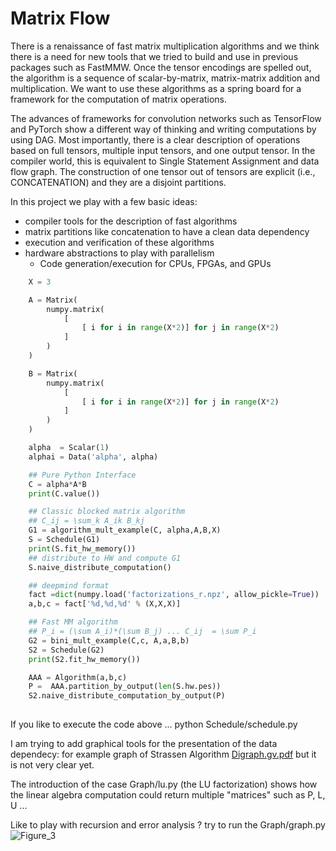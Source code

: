 # Matrix Flow

There is a renaissance of fast matrix multiplication algorithms and we
think there is a need for new tools that we tried to build and use in
previous packages such as FastMMW. Once the tensor encodings are
spelled out, the algorithm is a sequence of scalar-by-matrix,
matrix-matrix addition and multiplication. We want to use these
algorithms as a spring board for a framework for the computation of
matrix operations.

The advances of frameworks for convolution networks such as TensorFlow
and PyTorch show a different way of thinking and writing computations
by using DAG. Most importantly, there is a clear description of
operations based on full tensors, multiple input tensors, and one
output tensor. In the compiler world, this is equivalent to Single
Statement Assignment and data flow graph. The construction of one
tensor out of tensors are explicit (i.e., CONCATENATION) and they are
a disjoint partitions.

In this project we play with a few  basic ideas:

* compiler tools for the description of fast algorithms
* matrix partitions like concatenation to have a clean data dependency
* execution and verification of these algorithms
* hardware abstractions to play with parallelism
  * Code generation/execution for CPUs, FPGAs, and GPUs

```py
    X = 3

    A = Matrix(
        numpy.matrix(
            [
                [ i for i in range(X*2)] for j in range(X*2)
            ]
        )
    )

    B = Matrix(
        numpy.matrix(
            [
                [ i for i in range(X*2)] for j in range(X*2)
            ]
        )
    )

    alpha  = Scalar(1)
    alphai = Data('alpha', alpha)

    ## Pure Python Interface
    C = alpha*A*B
    print(C.value())

    ## Classic blocked matrix algorithm
    ## C_ij = \sum_k A_ik B_kj
    G1 = algorithm_mult_example(C, alpha,A,B,X)
    S = Schedule(G1)
    print(S.fit_hw_memory())
    ## distribute to HW and compute G1    
    S.naive_distribute_computation()

    ## deepmind format
    fact =dict(numpy.load('factorizations_r.npz', allow_pickle=True))
    a,b,c = fact['%d,%d,%d' % (X,X,X)]

    ## Fast MM algorithm
    ## P_i = (\sum A_i)*(\sum B_j) ... C_ij  = \sum P_i
    G2 = bini_mult_example(C,c, A,a,B,b)
    S2 = Schedule(G2)
    print(S2.fit_hw_memory())

    AAA = Algorithm(a,b,c)
    P =  AAA.partition_by_output(len(S.hw.pes))
    S2.naive_distribute_computation_by_output(P)
    
```
If you like to execute the code above ...
python Schedule/schedule.py

I am trying to add graphical tools for the presentation of the data dependecy: for example  graph of Strassen Algorithm 
[Digraph.gv.pdf](https://github.com/paolodalberto/MatrixFlow/files/10095377/Digraph.gv.pdf)
but it is not very clear yet. 

The introduction of the case Graph/lu.py (the LU factorization) shows how the linear algebra computation could return multiple "matrices" such as P, L, U ... 

Like to play with recursion and error analysis ? try to run the Graph/graph.py 
![Figure_3](https://user-images.githubusercontent.com/15663156/207728838-83a30a03-6f99-4efc-82f8-62830596437c.png)
